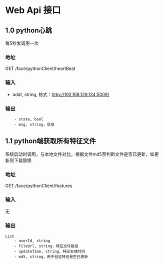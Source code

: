 # Web Api 接口

## 1.0 python心跳

每5秒发调用一次

### 地址

GET /face/pythonClient/heartBeat

### 输入

- addr, string, 格式：http://192.168.129.134:5009/

### 输出
```
    - state, bool
    - msg, string，信息
```

## 1.1 python端获取所有特征文件

系统启动时调用，与本地文件对比，根据文件md5至判断文件是否已更新，如更新则下载替换

### 地址

GET /face/pythonClient/features

### 输入
无

### 输出
```
List
    - userId, string
    - fileUrl, string，特征文件路径
    - updateTime, string，特征生成时间
    - md5, string，用于验证特征是否已更新
```


 